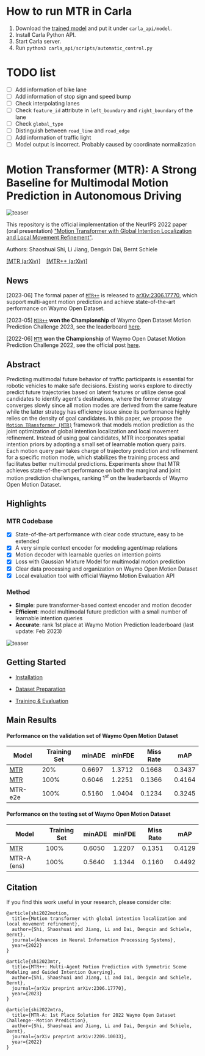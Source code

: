 # How to run MTR in Carla
1. Download the [trained model](https://drive.google.com/file/d/11q367vF-fR0U3zF067PQPMts1P2d-KBz/view?usp=drive_link) and put it under `carla_api/model`.
2. Install Carla Python API.
3. Start Carla server.
4. Run `python3 carla_api/scripts/automatic_control.py`

# TODO list
- [ ] Add information of bike lane
- [ ] Add information of stop sign and speed bump
- [ ] Check interpolating lanes
- [ ] Check `feature_id` attribute in `left_boundary` and `right_boundary` of the lane
- [ ] Check `global_type`
- [ ] Distinguish between `road_line` and `road_edge`
- [ ] Add information of traffic light
- [ ] Model output is incorrect. Probably caused by coordinate normalization

# Motion Transformer (MTR): A Strong Baseline for Multimodal Motion Prediction in Autonomous Driving


![teaser](docs/mtr_demo.png)


This repository is the official implementation of the NeurIPS 2022 paper (oral presentation) ["Motion Transformer with Global Intention Localization and Local Movement Refinement"](https://arxiv.org/abs/2209.13508). 

Authors: Shaoshuai Shi, Li Jiang, Dengxin Dai, Bernt Schiele

[[MTR (arXiv)]](https://arxiv.org/abs/2209.13508) &nbsp;&nbsp;  [[MTR++ (arXiv)]](https://arxiv.org/abs/2306.17770) 

## News
[2023-06] The formal paper of [`MTR++`](https://arxiv.org/abs/2306.17770) is released to [arXiv:2306.17770](https://arxiv.org/abs/2306.17770), which support multi-agent motion prediction and achieve state-of-the-art performance on Waymo Open Dataset.

[2023-05] [`MTR++`](https://arxiv.org/abs/2306.17770) **won the Championship** of Waymo Open Dataset Motion Prediction Challenge 2023, see the leaderboard [here](https://waymo.com/open/challenges/2023/motion-prediction/).

[2022-06] [`MTR`](https://arxiv.org/abs/2209.10033) **won the Championship** of Waymo Open Dataset Motion Prediction Challenge 2022, see the official post [here](https://waymo.com/open/challenges/). 



## Abstract
Predicting multimodal future behavior of traffic participants is essential for robotic vehicles to make safe decisions. Existing works explore to directly predict future trajectories based on latent features or utilize dense goal candidates to identify agent's destinations, where the former strategy converges slowly since all motion modes are derived from the same feature while the latter strategy has efficiency issue since its performance highly relies on the density of goal candidates. In this paper, we propose the [`Motion TRansformer (MTR)`](https://arxiv.org/abs/2209.13508) framework that models motion prediction as the joint optimization of global intention localization and local movement refinement. Instead of using goal candidates, MTR incorporates spatial intention priors by adopting a small set of learnable motion query pairs. Each motion query pair takes charge of trajectory prediction and refinement for a specific motion mode, which stabilizes the training process and facilitates better multimodal predictions. Experiments show that MTR achieves state-of-the-art performance on both the marginal and joint motion prediction challenges, ranking $1^{st}$ on the leaderbaords of Waymo Open Motion Dataset.


## Highlights

### MTR Codebase

- [x] State-of-the-art performance with clear code structure, easy to be extended
- [x] A very simple context encoder for modeling agent/map relations
- [x] Motion decoder with learnable queries on intention points
- [x] Loss with Gaussian Mixture Model for multimodal motion prediction
- [x] Clear data processing and organization on Waymo Open Motion Dataset
- [x] Local evaluation tool with official Waymo Motion Evaluation API

### Method 
* **Simple**: pure transformer-based context encoder and motion decoder
* **Efficient**: model multimodal future prediction with a small number of learnable intention queries
* **Accurate**: rank 1st place at Waymo Motion Prediction leaderboard (last update: Feb 2023)

![teaser](docs/framework_mtr.png)



## Getting Started

- [Installation](docs/INSTALL.md)

- [Dataset Preparation](docs/DATASET_PREPARATION.md)

- [Training & Evaluation](docs/TRAIN_EVAL.md)


## Main Results

#### Performance on the validation set of Waymo Open Motion Dataset
|  Model  |  Training Set | minADE | minFDE | Miss Rate | mAP |
|---------|----------------|--------|--------|--------|--------|
|[MTR](tools/cfgs/waymo/mtr+20_percent_data.yaml)      | 20%            | 0.6697 | 1.3712 | 0.1668 | 0.3437 |
|[MTR](tools/cfgs/waymo/mtr+100_percent_data.yaml)      | 100%           | 0.6046 | 1.2251 | 0.1366 | 0.4164 |
|MTR-e2e  | 100%           | 0.5160 | 1.0404 | 0.1234 | 0.3245 |


#### Performance on the testing set of Waymo Open Motion Dataset
|  Model  |  Training Set | minADE | minFDE | Miss Rate | mAP |
|---------|----------------|--------|--------|--------|--------|
|[MTR](tools/cfgs/waymo/mtr+100_percent_data.yaml)      | 100%          | 0.6050 | 1.2207 | 0.1351 | 0.4129 |
|MTR-A (ens) | 100%           | 0.5640 | 1.1344 | 0.1160 | 0.4492 |




## Citation
If you find this work useful in your research, please consider cite:
```
@article{shi2022motion,
  title={Motion transformer with global intention localization and local movement refinement},
  author={Shi, Shaoshuai and Jiang, Li and Dai, Dengxin and Schiele, Bernt},
  journal={Advances in Neural Information Processing Systems},
  year={2022}
}

@article{shi2023mtr,
  title={MTR++: Multi-Agent Motion Prediction with Symmetric Scene Modeling and Guided Intention Querying},
  author={Shi, Shaoshuai and Jiang, Li and Dai, Dengxin and Schiele, Bernt},
  journal={arXiv preprint arXiv:2306.17770},
  year={2023}
}

@article{shi2022mtra,
  title={MTR-A: 1st Place Solution for 2022 Waymo Open Dataset Challenge--Motion Prediction},
  author={Shi, Shaoshuai and Jiang, Li and Dai, Dengxin and Schiele, Bernt},
  journal={arXiv preprint arXiv:2209.10033},
  year={2022}
}
```

